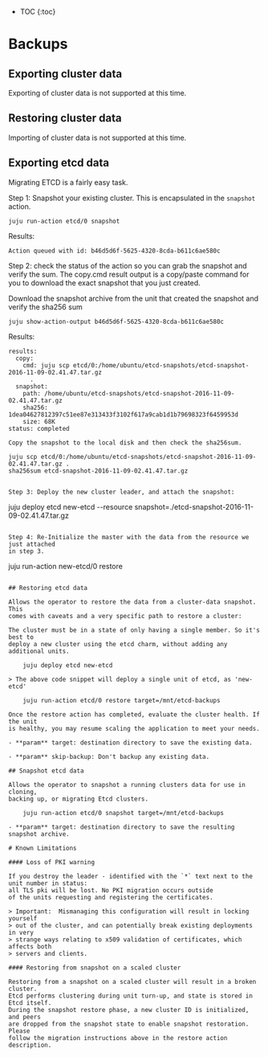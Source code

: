 * TOC
{:toc}

# Backups

## Exporting cluster data

Exporting of cluster data is not supported at this time. 

## Restoring cluster data

Importing of cluster data is not supported at this time. 

## Exporting etcd data

Migrating ETCD is a fairly easy task.

Step 1: Snapshot your existing cluster. This is encapsulated in the `snapshot`
action.

    juju run-action etcd/0 snapshot

Results:

```
Action queued with id: b46d5d6f-5625-4320-8cda-b611c6ae580c
```

Step 2: check the status of the action so you can grab the snapshot and verify
the sum. The copy.cmd result output is a copy/paste command for you to download
the exact snapshot that you just created.

Download the snapshot archive from the unit that created the snapshot and verify
the sha256 sum

    juju show-action-output b46d5d6f-5625-4320-8cda-b611c6ae580c

Results:

```
results:
  copy:
    cmd: juju scp etcd/0:/home/ubuntu/etcd-snapshots/etcd-snapshot-2016-11-09-02.41.47.tar.gz
      .
  snapshot:
    path: /home/ubuntu/etcd-snapshots/etcd-snapshot-2016-11-09-02.41.47.tar.gz
    sha256: 1dea04627812397c51ee87e313433f3102f617a9cab1d1b79698323f6459953d
    size: 68K
status: completed

Copy the snapshot to the local disk and then check the sha256sum. 

```
    juju scp etcd/0:/home/ubuntu/etcd-snapshots/etcd-snapshot-2016-11-09-02.41.47.tar.gz .
    sha256sum etcd-snapshot-2016-11-09-02.41.47.tar.gz
```

Step 3: Deploy the new cluster leader, and attach the snapshot:

```
juju deploy etcd new-etcd --resource snapshot=./etcd-snapshot-2016-11-09-02.41.47.tar.gz
```

Step 4: Re-Initialize the master with the data from the resource we just attached
in step 3.

```
juju run-action new-etcd/0 restore
```

## Restoring etcd data

Allows the operator to restore the data from a cluster-data snapshot. This
comes with caveats and a very specific path to restore a cluster:

The cluster must be in a state of only having a single member. So it's best to
deploy a new cluster using the etcd charm, without adding any additional units.

    juju deploy etcd new-etcd

> The above code snippet will deploy a single unit of etcd, as 'new-etcd'

    juju run-action etcd/0 restore target=/mnt/etcd-backups

Once the restore action has completed, evaluate the cluster health. If the unit
is healthy, you may resume scaling the application to meet your needs.

- **param** target: destination directory to save the existing data.

- **param** skip-backup: Don't backup any existing data.

## Snapshot etcd data

Allows the operator to snapshot a running clusters data for use in cloning,
backing up, or migrating Etcd clusters.

    juju run-action etcd/0 snapshot target=/mnt/etcd-backups

- **param** target: destination directory to save the resulting snapshot archive.

# Known Limitations

#### Loss of PKI warning

If you destroy the leader - identified with the `*` text next to the unit number in status:
all TLS pki will be lost. No PKI migration occurs outside
of the units requesting and registering the certificates.

> Important:  Mismanaging this configuration will result in locking yourself
> out of the cluster, and can potentially break existing deployments in very
> strange ways relating to x509 validation of certificates, which affects both
> servers and clients.

#### Restoring from snapshot on a scaled cluster

Restoring from a snapshot on a scaled cluster will result in a broken cluster.
Etcd performs clustering during unit turn-up, and state is stored in Etcd itself.
During the snapshot restore phase, a new cluster ID is initialized, and peers
are dropped from the snapshot state to enable snapshot restoration. Please
follow the migration instructions above in the restore action description.
